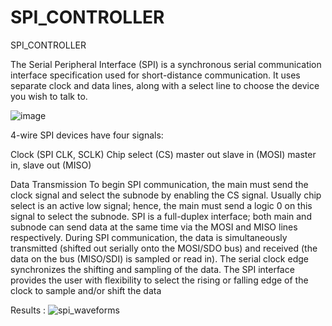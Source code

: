 # SPI_CONTROLLER

SPI_CONTROLLER

The Serial Peripheral Interface (SPI) is a synchronous serial communication interface specification used for short-distance communication. 
It uses separate clock and data lines, along with a select line to choose the device you wish to talk to.


![image](https://user-images.githubusercontent.com/120705715/208041578-271ca175-5d27-4532-a6ef-c0fd030ea168.png)

4-wire SPI devices have four signals:

Clock (SPI CLK, SCLK)
Chip select (CS)
master  out slave in (MOSI)
master in, slave out (MISO)

Data Transmission
To begin SPI communication, the main must send the clock signal and select the subnode by enabling the CS signal. 
Usually chip select is an active low signal; hence, the main must send a logic 0 on this signal to select the subnode. 
SPI is a full-duplex interface; both main and subnode can send data at the same time via the MOSI and MISO lines respectively. 
During SPI communication, the data is simultaneously transmitted (shifted out serially onto the MOSI/SDO bus) and received (the data on the bus (MISO/SDI) 
is sampled or read in). The serial clock edge synchronizes the shifting and sampling of the data. 
The SPI interface provides the user with flexibility to select the rising or falling edge of the clock to sample and/or shift the data

Results :
![spi_waveforms](https://user-images.githubusercontent.com/120705715/208041900-d59d154f-fbe5-4ada-a157-239910964e68.PNG)
